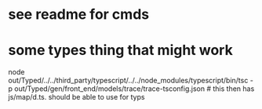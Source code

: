 # see readme for cmds

# some types thing that might work

node out/Typed/../../third_party/typescript/../../node_modules/typescript/bin/tsc -p out/Typed/gen/front_end/models/trace/trace-tsconfig.json  # this then has js/map/d.ts.  should be able to use for typs